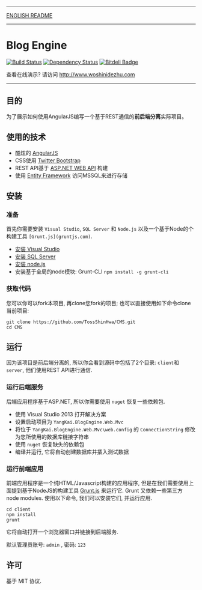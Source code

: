 ***
[ENGLISH README](https://github.com/TossShinHwa/CMS/blob/master/README.md)
***

Blog Engine
===========
[![Build Status](https://api.travis-ci.org/TossShinHwa/CMS.png)](https://api.travis-ci.org/TossShinHwa/CMS)
[![Dependency Status](https://david-dm.org/ChrisWren/grunt-nodemon.png)](https://david-dm.org/TossShinHwa/CMS)
[![Bitdeli Badge](https://d2weczhvl823v0.cloudfront.net/TossShinHwa/cms/trend.png)](https://bitdeli.com/free "Bitdeli Badge")

查看在线演示? 请访问 http://www.woshinidezhu.com
***

## 目的

为了展示如何使用AngularJS编写一个基于REST通信的**前后端分离**实际项目。

## 使用的技术

* 酷炫的 [AngularJS](http://www.angularjs.org/)
* CSS使用 [Twitter Bootstrap](http://getbootstrap.com/)
* REST API基于 [ASP.NET WEB API](http://www.asp.net/web-api/) 构建
* 使用 [Entity Framework](http://msdn.microsoft.com/en-us/data/ef.aspx) 访问MSSQL来进行存储


## 安装

### 准备

首先你需要安装 `Visual Studio`, `SQL Server` 和 `Node.js` 以及一个基于Node的个构建工具 `[Grunt.js](gruntjs.com)`.
* [安装 Visual Studio](http://www.visualstudio.com/)
* [安装 SQL Server](http://www.microsoft.com/en-us/sqlserver/default.aspx/)
* [安装 node.js](http://nodejs.org/download/)
* 安装基于全局的node模块: Grunt-CLI  ```npm install -g grunt-cli```

### 获取代码

您可以你可以fork本项目, 再clone您fork的项目; 也可以直接使用如下命令clone当前项目:

```
git clone https://github.com/TossShinHwa/CMS.git
cd CMS
```

## 运行

因为该项目是前后端分离的, 所以你会看到源码中包括了2个目录: `client`和`server`, 他们使用REST API进行通信.

### 运行后端服务

后端应用程序基于ASP.NET, 所以你需要使用 `nuget` 恢复一些依赖包.

* 使用 Visual Studio 2013 打开解决方案
* 设置启动项目为 `YangKai.BlogEngine.Web.Mvc`
* 将位于 `YangKai.BlogEngine.Web.Mvc\web.config` 的 `ConnectionString` 修改为您所使用的数据库链接字符串
* 使用 `nuget` 恢复缺失的依赖包
* 编译并运行, 它将自动创建数据库并插入测试数据

### 运行前端应用

前端应用程序是一个纯HTML/Javascript构建的应用程序, 但是在我们需要使用上面提到基于NodeJS的构建工具 [Grunt.js](gruntjs.com) 来运行它. Grunt 又依赖一些第三方 node modules. 使用以下命令, 我们可以安装它们, 并运行应用.

```
cd client
npm install
grunt
```
    
它将自动打开一个浏览器窗口并链接到后端服务.

默认管理员账号: `admin` , 密码: `123`


## 许可

基于 MIT  协议.
